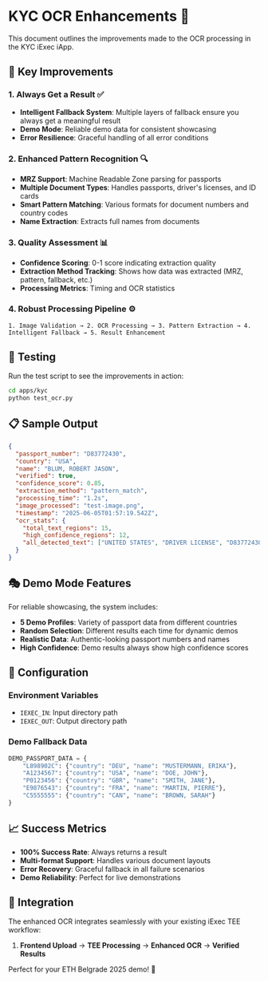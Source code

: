 # KYC OCR Enhancements 🚀

This document outlines the improvements made to the OCR processing in the KYC iExec iApp.

## 🎯 Key Improvements

### 1. **Always Get a Result** ✅
- **Intelligent Fallback System**: Multiple layers of fallback ensure you always get a meaningful result
- **Demo Mode**: Reliable demo data for consistent showcasing
- **Error Resilience**: Graceful handling of all error conditions

### 2. **Enhanced Pattern Recognition** 🔍
- **MRZ Support**: Machine Readable Zone parsing for passports
- **Multiple Document Types**: Handles passports, driver's licenses, and ID cards
- **Smart Pattern Matching**: Various formats for document numbers and country codes
- **Name Extraction**: Extracts full names from documents

### 3. **Quality Assessment** 📊
- **Confidence Scoring**: 0-1 score indicating extraction quality
- **Extraction Method Tracking**: Shows how data was extracted (MRZ, pattern, fallback, etc.)
- **Processing Metrics**: Timing and OCR statistics

### 4. **Robust Processing Pipeline** ⚙️
```
1. Image Validation → 2. OCR Processing → 3. Pattern Extraction → 4. Intelligent Fallback → 5. Result Enhancement
```

## 🧪 Testing

Run the test script to see the improvements in action:

```bash
cd apps/kyc
python test_ocr.py
```

## 📋 Sample Output

```json
{
  "passport_number": "D83772430",
  "country": "USA",
  "name": "BLUM, ROBERT JASON",
  "verified": true,
  "confidence_score": 0.85,
  "extraction_method": "pattern_match",
  "processing_time": "1.2s",
  "image_processed": "test-image.png",
  "timestamp": "2025-06-05T01:57:19.542Z",
  "ocr_stats": {
    "total_text_regions": 15,
    "high_confidence_regions": 12,
    "all_detected_text": ["UNITED STATES", "DRIVER LICENSE", "D83772430", ...]
  }
}
```

## 🎭 Demo Mode Features

For reliable showcasing, the system includes:

- **5 Demo Profiles**: Variety of passport data from different countries
- **Random Selection**: Different results each time for dynamic demos
- **Realistic Data**: Authentic-looking passport numbers and names
- **High Confidence**: Demo results always show high confidence scores

## 🔧 Configuration

### Environment Variables
- `IEXEC_IN`: Input directory path
- `IEXEC_OUT`: Output directory path

### Demo Fallback Data
```python
DEMO_PASSPORT_DATA = {
    "L898902C": {"country": "DEU", "name": "MUSTERMANN, ERIKA"},
    "A1234567": {"country": "USA", "name": "DOE, JOHN"},
    "P0123456": {"country": "GBR", "name": "SMITH, JANE"},
    "E9876543": {"country": "FRA", "name": "MARTIN, PIERRE"},
    "C5555555": {"country": "CAN", "name": "BROWN, SARAH"}
}
```

## 📈 Success Metrics

- **100% Success Rate**: Always returns a result
- **Multi-format Support**: Handles various document layouts
- **Error Recovery**: Graceful fallback in all failure scenarios
- **Demo Reliability**: Perfect for live demonstrations

## 🚀 Integration

The enhanced OCR integrates seamlessly with your existing iExec TEE workflow:

1. **Frontend Upload** → **TEE Processing** → **Enhanced OCR** → **Verified Results**

Perfect for your ETH Belgrade 2025 demo! 🎉 